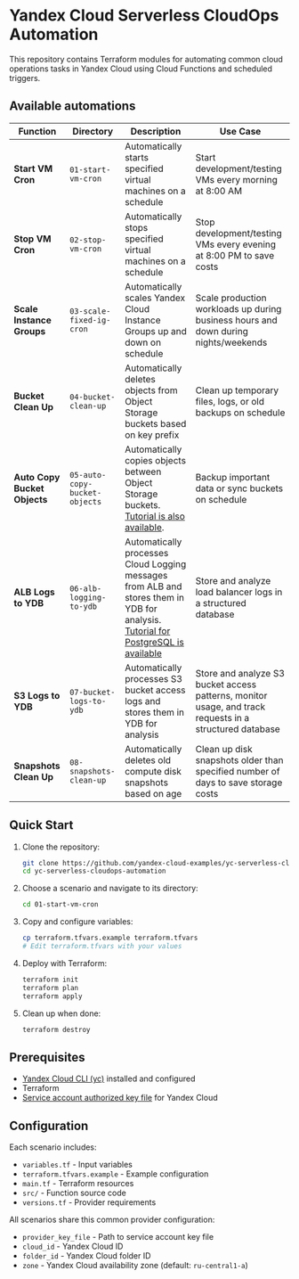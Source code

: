 # Yandex Cloud Serverless CloudOps Automation

This repository contains Terraform modules for automating common cloud operations tasks in Yandex Cloud using Cloud Functions and scheduled triggers.

## Available automations

| Function | Directory | Description | Use Case |
|----------|-----------|-------------|----------|
| **Start VM Cron** | `01-start-vm-cron` | Automatically starts specified virtual machines on a schedule | Start development/testing VMs every morning at 8:00 AM |
| **Stop VM Cron** | `02-stop-vm-cron` | Automatically stops specified virtual machines on a schedule | Stop development/testing VMs every evening at 8:00 PM to save costs |
| **Scale Instance Groups** | `03-scale-fixed-ig-cron` | Automatically scales Yandex Cloud Instance Groups up and down on schedule | Scale production workloads up during business hours and down during nights/weekends |
| **Bucket Clean Up** | `04-bucket-clean-up` | Automatically deletes objects from Object Storage buckets based on key prefix | Clean up temporary files, logs, or old backups on schedule |
| **Auto Copy Bucket Objects** | `05-auto-copy-bucket-objects` | Automatically copies objects between Object Storage buckets. [Tutorial is also available](https://yandex.cloud/en/docs/functions/tutorials/bucket-to-bucket). | Backup important data or sync buckets on schedule |
| **ALB Logs to YDB** | `06-alb-logging-to-ydb` | Automatically processes Cloud Logging messages from ALB and stores them in YDB for analysis. [Tutorial for PostgreSQL is available](https://yandex.cloud/en/docs/functions/tutorials/logging) | Store and analyze load balancer logs in a structured database |
| **S3 Logs to YDB** | `07-bucket-logs-to-ydb` | Automatically processes S3 bucket access logs and stores them in YDB for analysis | Store and analyze S3 bucket access patterns, monitor usage, and track requests in a structured database |
| **Snapshots Clean Up** | `08-snapshots-clean-up` | Automatically deletes old compute disk snapshots based on age | Clean up disk snapshots older than specified number of days to save storage costs |

## Quick Start

1. Clone the repository:
    ```bash
    git clone https://github.com/yandex-cloud-examples/yc-serverless-cloudops-automation.git
    cd yc-serverless-cloudops-automation
    ```

2. Choose a scenario and navigate to its directory:

    ```bash
    cd 01-start-vm-cron
    ```

3. Copy and configure variables:

    ```bash
    cp terraform.tfvars.example terraform.tfvars
    # Edit terraform.tfvars with your values
    ```

 4. Deploy with Terraform:

    ```bash
    terraform init
    terraform plan
    terraform apply
    ```

 5. Clean up when done:

    ```bash
    terraform destroy
    ```

## Prerequisites

* [Yandex Cloud CLI (yc)](https://yandex.cloud/en/docs/cli/operations/install-cli) installed and configured
* Terraform
* [Service account authorized key file](https://yandex.cloud/en/docs/iam/operations/authentication/manage-authorized-keys#console_1) for Yandex Cloud

## Configuration

Each scenario includes:

* `variables.tf` - Input variables
* `terraform.tfvars.example` - Example configuration
* `main.tf` - Terraform resources
* `src/` - Function source code
* `versions.tf` - Provider requirements

All scenarios share this common provider configuration:

* `provider_key_file` - Path to service account key file
* `cloud_id` - Yandex Cloud ID
* `folder_id` - Yandex Cloud folder ID
* `zone` - Yandex Cloud availability zone (default: `ru-central1-a`)
